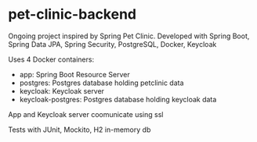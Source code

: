 # pet-clinic-backend
Ongoing project inspired by Spring Pet Clinic. Developed with Spring Boot, Spring Data JPA, Spring Security, PostgreSQL, Docker, Keycloak

Uses 4 Docker containers:
- app: Spring Boot Resource Server
- postgres: Postgres database holding petclinic data
- keycloak: Keycloak server
- keycloak-postgres: Postgres database holding keycloak data

App and Keycloak server coomunicate using ssl

Tests with JUnit, Mockito, H2 in-memory db

